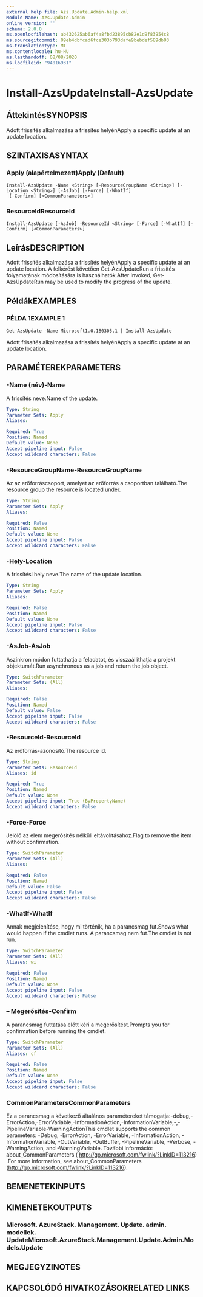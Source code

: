 ```yaml
---
external help file: Azs.Update.Admin-help.xml
Module Name: Azs.Update.Admin
online version: ''
schema: 2.0.0
ms.openlocfilehash: ab432625ab6af4a8fbd23895cb82e1d9f83954c8
ms.sourcegitcommit: 09eb4dbfcad6fce303b793dafe9bebdef589db03
ms.translationtype: MT
ms.contentlocale: hu-HU
ms.lasthandoff: 08/08/2020
ms.locfileid: "94016931"
---
```

# <span data-ttu-id="87a6e-101">Install-AzsUpdate</span><span class="sxs-lookup"><span data-stu-id="87a6e-101">Install-AzsUpdate</span></span>

## <span data-ttu-id="87a6e-102">Áttekintés</span><span class="sxs-lookup"><span data-stu-id="87a6e-102">SYNOPSIS</span></span>
<span data-ttu-id="87a6e-103">Adott frissítés alkalmazása a frissítés helyén</span><span class="sxs-lookup"><span data-stu-id="87a6e-103">Apply a specific update at an update location.</span></span>

## <span data-ttu-id="87a6e-104">SZINTAXISA</span><span class="sxs-lookup"><span data-stu-id="87a6e-104">SYNTAX</span></span>

### <span data-ttu-id="87a6e-105">Apply (alapértelmezett)</span><span class="sxs-lookup"><span data-stu-id="87a6e-105">Apply (Default)</span></span>
```
Install-AzsUpdate -Name <String> [-ResourceGroupName <String>] [-Location <String>] [-AsJob] [-Force] [-WhatIf]
 [-Confirm] [<CommonParameters>]
```

### <span data-ttu-id="87a6e-106">ResourceId</span><span class="sxs-lookup"><span data-stu-id="87a6e-106">ResourceId</span></span>
```
Install-AzsUpdate [-AsJob] -ResourceId <String> [-Force] [-WhatIf] [-Confirm] [<CommonParameters>]
```

## <span data-ttu-id="87a6e-107">Leírás</span><span class="sxs-lookup"><span data-stu-id="87a6e-107">DESCRIPTION</span></span>
<span data-ttu-id="87a6e-108">Adott frissítés alkalmazása a frissítés helyén</span><span class="sxs-lookup"><span data-stu-id="87a6e-108">Apply a specific update at an update location.</span></span> <span data-ttu-id="87a6e-109">A felkérést követően Get-AzsUpdateRun a frissítés folyamatának módosítására is használhatók.</span><span class="sxs-lookup"><span data-stu-id="87a6e-109">After invoked, Get-AzsUpdateRun may be used to modify the progress of the update.</span></span>

## <span data-ttu-id="87a6e-110">Példák</span><span class="sxs-lookup"><span data-stu-id="87a6e-110">EXAMPLES</span></span>

### <span data-ttu-id="87a6e-111">PÉLDA 1</span><span class="sxs-lookup"><span data-stu-id="87a6e-111">EXAMPLE 1</span></span>
```
Get-AzsUpdate -Name Microsoft1.0.180305.1 | Install-AzsUpdate
```

<span data-ttu-id="87a6e-112">Adott frissítés alkalmazása a frissítés helyén</span><span class="sxs-lookup"><span data-stu-id="87a6e-112">Apply a specific update at an update location.</span></span>

## <span data-ttu-id="87a6e-113">PARAMÉTEREK</span><span class="sxs-lookup"><span data-stu-id="87a6e-113">PARAMETERS</span></span>

### <span data-ttu-id="87a6e-114">-Name (név)</span><span class="sxs-lookup"><span data-stu-id="87a6e-114">-Name</span></span>
<span data-ttu-id="87a6e-115">A frissítés neve.</span><span class="sxs-lookup"><span data-stu-id="87a6e-115">Name of the update.</span></span>

```yaml
Type: String
Parameter Sets: Apply
Aliases:

Required: True
Position: Named
Default value: None
Accept pipeline input: False
Accept wildcard characters: False
```

### <span data-ttu-id="87a6e-116">-ResourceGroupName</span><span class="sxs-lookup"><span data-stu-id="87a6e-116">-ResourceGroupName</span></span>
<span data-ttu-id="87a6e-117">Az az erőforráscsoport, amelyet az erőforrás a csoportban található.</span><span class="sxs-lookup"><span data-stu-id="87a6e-117">The resource group the resource is located under.</span></span>

```yaml
Type: String
Parameter Sets: Apply
Aliases:

Required: False
Position: Named
Default value: None
Accept pipeline input: False
Accept wildcard characters: False
```

### <span data-ttu-id="87a6e-118">-Hely</span><span class="sxs-lookup"><span data-stu-id="87a6e-118">-Location</span></span>
<span data-ttu-id="87a6e-119">A frissítési hely neve.</span><span class="sxs-lookup"><span data-stu-id="87a6e-119">The name of the update location.</span></span>

```yaml
Type: String
Parameter Sets: Apply
Aliases:

Required: False
Position: Named
Default value: None
Accept pipeline input: False
Accept wildcard characters: False
```

### <span data-ttu-id="87a6e-120">-AsJob</span><span class="sxs-lookup"><span data-stu-id="87a6e-120">-AsJob</span></span>
<span data-ttu-id="87a6e-121">Aszinkron módon futtathatja a feladatot, és visszaállíthatja a projekt objektumát.</span><span class="sxs-lookup"><span data-stu-id="87a6e-121">Run asynchronous as a job and return the job object.</span></span>

```yaml
Type: SwitchParameter
Parameter Sets: (All)
Aliases:

Required: False
Position: Named
Default value: False
Accept pipeline input: False
Accept wildcard characters: False
```

### <span data-ttu-id="87a6e-122">-ResourceId</span><span class="sxs-lookup"><span data-stu-id="87a6e-122">-ResourceId</span></span>
<span data-ttu-id="87a6e-123">Az erőforrás-azonosító.</span><span class="sxs-lookup"><span data-stu-id="87a6e-123">The resource id.</span></span>

```yaml
Type: String
Parameter Sets: ResourceId
Aliases: id

Required: True
Position: Named
Default value: None
Accept pipeline input: True (ByPropertyName)
Accept wildcard characters: False
```

### <span data-ttu-id="87a6e-124">-Force</span><span class="sxs-lookup"><span data-stu-id="87a6e-124">-Force</span></span>
<span data-ttu-id="87a6e-125">Jelölő az elem megerősítés nélküli eltávolításához.</span><span class="sxs-lookup"><span data-stu-id="87a6e-125">Flag to remove the item without confirmation.</span></span>

```yaml
Type: SwitchParameter
Parameter Sets: (All)
Aliases:

Required: False
Position: Named
Default value: False
Accept pipeline input: False
Accept wildcard characters: False
```

### <span data-ttu-id="87a6e-126">-WhatIf</span><span class="sxs-lookup"><span data-stu-id="87a6e-126">-WhatIf</span></span>
<span data-ttu-id="87a6e-127">Annak megjelenítése, hogy mi történik, ha a parancsmag fut.</span><span class="sxs-lookup"><span data-stu-id="87a6e-127">Shows what would happen if the cmdlet runs.</span></span>
<span data-ttu-id="87a6e-128">A parancsmag nem fut.</span><span class="sxs-lookup"><span data-stu-id="87a6e-128">The cmdlet is not run.</span></span>

```yaml
Type: SwitchParameter
Parameter Sets: (All)
Aliases: wi

Required: False
Position: Named
Default value: None
Accept pipeline input: False
Accept wildcard characters: False
```

### <span data-ttu-id="87a6e-129">– Megerősítés</span><span class="sxs-lookup"><span data-stu-id="87a6e-129">-Confirm</span></span>
<span data-ttu-id="87a6e-130">A parancsmag futtatása előtt kéri a megerősítést.</span><span class="sxs-lookup"><span data-stu-id="87a6e-130">Prompts you for confirmation before running the cmdlet.</span></span>

```yaml
Type: SwitchParameter
Parameter Sets: (All)
Aliases: cf

Required: False
Position: Named
Default value: None
Accept pipeline input: False
Accept wildcard characters: False
```

### <span data-ttu-id="87a6e-131">CommonParameters</span><span class="sxs-lookup"><span data-stu-id="87a6e-131">CommonParameters</span></span>
<span data-ttu-id="87a6e-132">Ez a parancsmag a következő általános paramétereket támogatja:-debug,-ErrorAction,-ErrorVariable,-InformationAction,-InformationVariable,-,-PipelineVariable-WarningAction</span><span class="sxs-lookup"><span data-stu-id="87a6e-132">This cmdlet supports the common parameters: -Debug, -ErrorAction, -ErrorVariable, -InformationAction, -InformationVariable, -OutVariable, -OutBuffer, -PipelineVariable, -Verbose, -WarningAction, and -WarningVariable.</span></span> <span data-ttu-id="87a6e-133">További információ: about_CommonParameters ( http://go.microsoft.com/fwlink/?LinkID=113216) .</span><span class="sxs-lookup"><span data-stu-id="87a6e-133">For more information, see about_CommonParameters (http://go.microsoft.com/fwlink/?LinkID=113216).</span></span>

## <span data-ttu-id="87a6e-134">BEMENETEK</span><span class="sxs-lookup"><span data-stu-id="87a6e-134">INPUTS</span></span>

## <span data-ttu-id="87a6e-135">KIMENETEK</span><span class="sxs-lookup"><span data-stu-id="87a6e-135">OUTPUTS</span></span>

### <span data-ttu-id="87a6e-136">Microsoft. AzureStack. Management. Update. admin. modellek. Update</span><span class="sxs-lookup"><span data-stu-id="87a6e-136">Microsoft.AzureStack.Management.Update.Admin.Models.Update</span></span>

## <span data-ttu-id="87a6e-137">MEGJEGYZI</span><span class="sxs-lookup"><span data-stu-id="87a6e-137">NOTES</span></span>

## <span data-ttu-id="87a6e-138">KAPCSOLÓDÓ HIVATKOZÁSOK</span><span class="sxs-lookup"><span data-stu-id="87a6e-138">RELATED LINKS</span></span>
